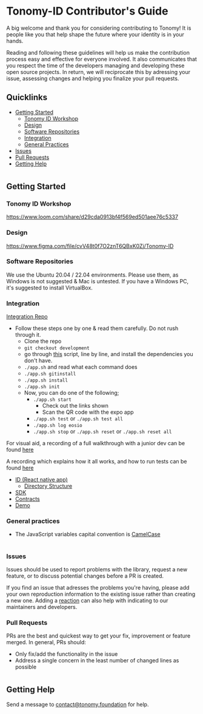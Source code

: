 # Tonomy-ID Contributor's Guide
A big welcome and thank you for considering contributing to Tonomy! It is people like you that help shape the future where your identity is in your hands.

Reading and following these guidelines will help us make the contribution process easy and effective for everyone involved. It also communicates that you respect the time of the developers managing and developing these open source projects. In return, we will reciprocate this by adressing your issue, assessing changes and helping you finalize your pull requests.

## Quicklinks
* [Getting Started](#getting-started)
    * [Tonomy ID Workshop](#tonomy-id-workshop)
    * [Design](#design)
    * [Software Repositories](#software-repositories)
    * [Integration](#integration)
    * [General Practices](#general-practices)
* [Issues](#issues)
* [Pull Requests](#pull-requests)
* [Getting Help](#getting-help)
#
## Getting Started

### Tonomy ID Workshop
https://www.loom.com/share/d29cda0913bf4f569ed501aee76c5337

### Design
https://www.figma.com/file/cvV48t0f7O2znT6QBxK0Zj/Tonomy-ID

### Software Repositories
We use the Ubuntu 20.04 / 22.04 environments. Please use them, as Windows is not suggested & Mac is untested. 
If you have a Windows PC, it's suggested to install VirtualBox.

### Integration
[Integration Repo](https://github.com/Tonomy-Foundation/Tonomy-ID-Integration)

 * Follow these steps one by one & read them carefully. Do not rush through it.
    * Clone the repo
    * `git checkout development`
    * go through [this](https://github.com/Tonomy-Foundation/Tonomy-ID-Integration/blob/development/scripts/install_prerequisits.sh) script, line by line, and install the dependencies you don't have.
    * `./app.sh` and read what each command does
    * `./app.sh gitinstall`
    * `./app.sh install`
    * `./app.sh init`
    * Now, you can do one of the following;
        * `./app.sh start`
            * Check out the links shown
            * Scan the QR code with the expo app
        * `./app.sh test` or `./app.sh test all`
        * `./app.sh log eosio`
        * `./app.sh stop` or `./app.sh reset` or `./app.sh reset all`


For visual aid, a recording of a full walkthrough with a junior dev can be found [here](https://www.loom.com/share/f44be75ce80044a08a73c53ea64a3afd)

A recording which explains how it all works, and how to run tests can be found [here](https://www.loom.com/share/8566b834759742309ebc96c74e955767)

* [ID (React native app)](https://github.com/Tonomy-Foundation/Tonomy-ID)
    * [Directory Structure](https://learn.habilelabs.io/best-folder-structure-for-react-native-project-a46405bdba7)
* [SDK](https://github.com/Tonomy-Foundation/Tonomy-ID-SDK)
* [Contracts](https://github.com/Tonomy-Foundation/Tonomy-Contracts)
* [Demo](https://github.com/Tonomy-Foundation/Tonomy-ID-Demo)

### General practices
* The JavaScript variables capital convention is [CamelCase](https://textcaseconvert.com/blog/what-is-camel-case/)

#
### Issues
Issues should be used to report problems with the library, request a new feature, or to discuss potential changes before a PR is created. 

If you find an issue that adresses the problems you're having, please add your own reproduction information to the existing issue rather than creating a new one. Adding a [reaction](link) can also help with indicating to our maintainers and developers.

### Pull Requests
PRs are the best and quickest way to get your fix, improvement or feature merged. In general, PRs should:

- Only fix/add the functionality in the issue
- Address a single concern in the least number of changed lines as possible

#
## Getting Help
Send a message to contact@tonomy.foundation for help.
